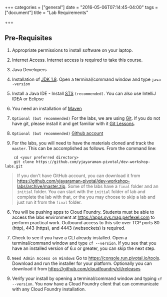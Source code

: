 +++
categories = ["general"]
date = "2016-05-06T07:14:45-04:00"
tags = ["document"]
title = "Lab Requirements"

+++

## Pre-Requisites 

1. Appropriate permissions to install software on your laptop. 

2. Internet Access. Internet access is required to take this course.  

3. Java Developers
  1. Installation of [JDK 1.8](http://www.oracle.com/technetwork/java/javase/downloads/jdk8-downloads-2133151.html). Open a terminal/command window and type `java -version`

  2. Install a Java IDE  -  Install [STS](https://spring.io/tools) `(recommended)`.  You can also use IntelliJ IDEA or Eclipse

  3. You need an installation of [Maven](https://maven.apache.org/)

4. `Optional (but recommended)` For the labs, we are using [Git](https://www.git-scm.com). If you do not have git, please install it and get familiar with it [Git Lessons]( https://try.github.io/levels/1/challenges/1 ). 

4. `Optional (but recommended)` [Github account](https://github.com/) 

5. For the labs, you will need to have the materials cloned and track the `master`. This can be accomplished as follows. From the command line:  

```
    cd <your preferred directory>
    git clone https://github.com/yjayaraman-pivotal/dev-workshop-labs.git
```
> If you don't have GitHub account, you can download it from https://github.com/yjayaraman-pivotal/dev-workshop-labs/archive/master.zip.
> Some of the labs have a `final` folder and an `initial` folder. You can start with the `initial` folder of lab and complete the lab with that, or the you may choose to skip a lab and just run it from the `final` folder. 

6. You will be pushing apps to Cloud Foundry. Students must be able to access the labs environment at https://apps.sys.mag.perfexel.com to perform practical work.  Outbound access to this site over TCP ports 80 (http), 443 (https), 
and 4443 (websockets) is required.   

7.  Check to see if you have a CLI already installed. Open a terminal/command window and type `cf --version`. If you see that you have an installed version of 6.x or greater, you can skip the next step.

8. `Need Admin Access on Windows` Go to https://console.run.pivotal.io/tools. Download and run the installer for your platform. Optionally you can download it from https://github.com/cloudfoundry/cli/releases 

9. Verify your install by opening a terminal/command window and typing `cf --version`. You now have a Cloud Foundry client that can communicate with any Cloud Foundry installation.

